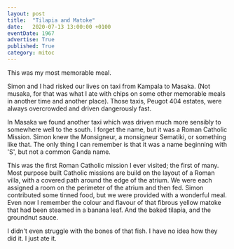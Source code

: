 ```yaml
---
layout: post
title:  "Tilapia and Matoke"
date:   2020-07-13 13:00:00 +0100
eventDate: 1967
advertise: True
published: True
category: mitoc
---
```


This was my most memorable meal.

Simon and I had risked our lives on taxi from Kampala to Masaka.  (Not musaka, for that was what I ate with chips on some other memorable meals in another time and another place). Those taxis, Peugot 404 estates, were always overcrowded and driven dangerously fast.

In Masaka we found another taxi which was driven much more sensibly to somewhere well to the south. I forget the name, but it was a Roman Catholic Mission. Simon knew the Monsigneur, a monsigneur Sematiki, or something like that. The only thing I can remember is that it was a name beginning with 'S', but not a common Ganda name.

This was the first Roman Catholic mission I ever visited; the first of many. Most purpose built Catholic missions are build on the layout of a Roman villa, with a covered path around the edge of the atrium. We were each assigned a room on the perimeter of the atrium and then fed. Simon contributed some tinned food, but we were provided with a wonderful meal. Even now I remember the colour and flavour of that fibrous yellow matoke that had been steamed in a banana leaf. And the baked tilapia, and the groundnut sauce. 

I didn't even struggle with the bones of that fish. I have no idea how they did it. I just ate it.
